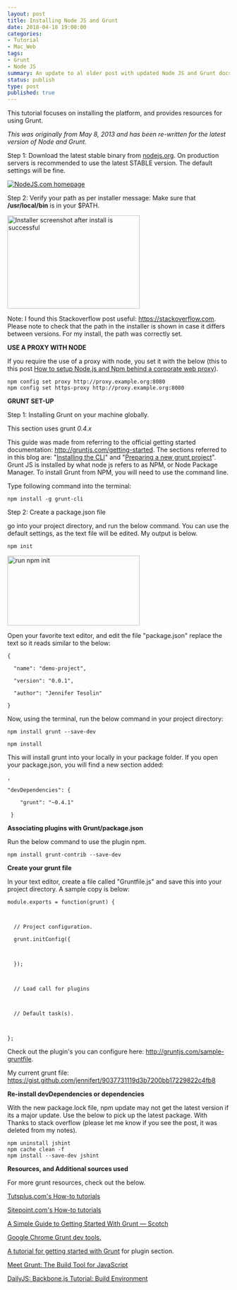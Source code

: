 ```yaml
---
layout: post
title: Installing Node JS and Grunt
date: 2018-04-18 19:00:00
categories:
- Tutorial
- Mac_Web
tags:
- Grunt
- Node JS
summary: An update to al older post with updated Node JS and Grunt docs and set-up files.
status: publish
type: post
published: true
---
```

<p>This tutorial focuses on installing the platform, and provides resources for using Grunt.<!--more--></p>
<p>
  <em>This was originally from May 8, 2013 and has been re-written for the latest version of Node and Grunt.</em>
</p>
<p>Step 1: Download the latest stable binary from <a title="Node JS web site" href="https://nodejs.org/en/download/" target="_blank" rel="nofollow">nodejs.org</a>. On production servers is recommended to use the latest STABLE version. The default settings will be fine.</p>
<p><a href="https://jenntesolin.nyc3.digitaloceanspaces.com/blog/nodejs-home.png"><img alt="NodeJS.com homepage" src="https://jenntesolin.nyc3.digitaloceanspaces.com/blog/nodejs-home_thumb.png" border="0" /></a></p>
<p>Step 2: Verify your path as per installer message: Make sure that <strong>/usr/local/bin</strong> is in your $PATH.</p>
<p><a href="https://jenntesolin.nyc3.digitaloceanspaces.com/blog/Screen-Shot-2013-05-07-at-9.38.02-PM.png"><img class="alignnone size-medium wp-image-167" alt="Installer screenshot after install is successful" src="https://jenntesolin.nyc3.digitaloceanspaces.com/blog/Screen-Shot-2013-05-07-at-9.38.02-PM-300x211.png" width="300" height="211" /></a></p>
<p>Note: I found this Stackoverflow post useful: <a href="https://stackoverflow.com/questions/42323485/set-environment-variables-on-mac-os-x-sierra#42323635" target="_blank" rel="nofollow">https://stackoverflow.com</a>. Please note to check that the path in the installer is shown in case it differs between versions. For my install, the path was correctly set.</p>
<p><strong>USE A PROXY WITH NODE</strong></p>
<p>If you require the use of a proxy with node, you set it with the below (this to this post <a href="https://jjasonclark.com/how-to-setup-node-behind-web-proxy/" target="_blank" rel="nofollow">How to setup Node.js and Npm behind a corporate web proxy</a>).</p>
<p><code>npm config set proxy http://proxy.example.org:8080<br>npm config set https-proxy http://proxy.example.org:8080</code></p>
<p><strong>GRUNT SET-UP</strong></p>
<p>Step 1: Installing Grunt on your machine globally.</p>
<p>This section uses grunt <em>0.4.x</em></p>
<p>This guide was made from referring to the official getting started documentation: <a href="http://gruntjs.com/getting-started" target="_blank" rel="nofollow">http://gruntjs.com/getting-started</a>. The sections referred to in this blog are: "<a href="http://gruntjs.com/getting-started#installing-the-cli" target="_blank" rel="nofollow" name="installing-the-cli">Installing the CLI</a>" and "<a href="http://gruntjs.com/getting-started#preparing-a-new-grunt-project" target="_blank" rel="nofollow" name="preparing-a-new-grunt-project">Preparing a new grunt project</a>". Grunt JS is installed by what node js refers to as NPM, or Node Package Manager. To install Grunt from NPM, you will need to use the command line.</p>
<p>Type following command into the terminal:</p>
<code>npm install -g grunt-cli</code>
<p>Step 2: Create a package.json file</p>
<p>go into your project directory, and run the below command. You can use the default settings, as the text file will be edited. My output is below.</p>
<code>npm init</code>
<p><a href="https://jenntesolin.nyc3.digitaloceanspaces.com/blog/Screen-Shot-2013-05-07-at-10.53.38-PM.png"><img class="alignnone size-medium wp-image-182" alt="run npm init" src="https://jenntesolin.nyc3.digitaloceanspaces.com/blog/Screen-Shot-2013-05-07-at-10.53.38-PM-300x158.png" width="300" height="158" /></a></p>
<p>Open your favorite text editor, and edit the file "package.json" replace the text so it reads similar to the below:</p>
<code>{<br>
  "name": "demo-project",<br>
  "version": "0.0.1",<br>
  "author": "Jennifer Tesolin"<br>
}</code>
<p>Now, using the terminal, run the below command in your project directory:</p>
<code>npm install grunt --save-dev<br>
npm install</code>
<p>This will install grunt into your locally in your package folder. If you open your package.json, you will find a new section added:</p>
<code>,<br>
"devDependencies": {<br>
    "grunt": "~0.4.1"<br>
 }</code>
<p><strong>Associating plugins with Grunt/package.json</strong></p>
<p>Run the below command to use the plugin npm.</p>
<code>npm install grunt-contrib --save-dev</code>
<p><strong>Create your grunt file</strong></p>
<p>In your text editor, create a file called "Gruntfile.js" and save this into your project directory. A sample copy is below:</p>
<code>module.exports = function(grunt) {<br>
<br>
  // Project configuration.<br>
  grunt.initConfig({<br>
<br>
  });<br>
<br>
  // Load call for plugins<br>
<br>
  // Default task(s).<br>
<br>
};</code>
<p>Check out the plugin's you can configure here: <a href="http://gruntjs.com/sample-gruntfile" target="_blank" rel="nofollow">http://gruntjs.com/sample-gruntfile</a>.</p>
<p>
  My current grunt file:<br />
  <a href="https://gist.github.com/jennifert/9037731119d3b7200bb17229822c4fb8" target="_blank" rel="nofollow">https://gist.github.com/jennifert/9037731119d3b7200bb17229822c4fb8</a>
</p>

<p><strong>Re-install devDependencies or dependencies</strong></p>
<p>With the new package.lock file, npm update may not get the latest version if its a major update. Use the below to pick up the latest package. With Thanks to stack overflow (please let me know if you see the post, it was deleted from my notes).</p>
<p><code>npm uninstall jshint<br>npm cache clean -f<br>npm install --save-dev jshint</code></p>
<p><strong>Resources, and Additional sources used</strong></p>
<p>For more grunt resources, check out the below.</p>
<p>
  <a href="https://tutsplus.com/tutorials/search/grunt" target="_blank" rel="nofollow">Tutsplus.com's How-to tutorials</a>
</p>
<p>
  <a href="https://www.sitepoint.com/?s=grunt" target="_blank" rel="nofollow">Sitepoint.com's How-to tutorials</a>
</p>
<p>
  <a href="https://scotch.io/tutorials/a-simple-guide-to-getting-started-with-grunt" target="_blank" rel="nofollow">A Simple Guide to Getting Started With Grunt ― Scotch</a>
</p>
<p><a href="https://chrome.google.com/webstore/detail/grunt-devtools/fbiodiodggnlakggeeckkjccjhhjndnb?hl=en" target="_blank" rel="nofollow">Google Chrome Grunt dev tools.</a></p>
<p><a href="http://www.justinmccandless.com/blog/A+Tutorial+for+Getting+Started+with+Grunt" target="_blank" rel="nofollow">A tutorial for getting started with Grunt</a> for plugin section.</p>
<p><a href="http://net.tutsplus.com/tutorials/javascript-ajax/meeting-grunt-the-build-tool-for-javascript/" target="_blank" rel="nofollow">Meet Grunt: The Build Tool for JavaScript</a></p>
<p><a href="https://web.archive.org/web/20170606003354/http://dailyjs.com/post/backbone-tutorial-1" target="_blank" rel="nofollow">DailyJS: Backbone.js Tutorial: Build Environment</a></p>
